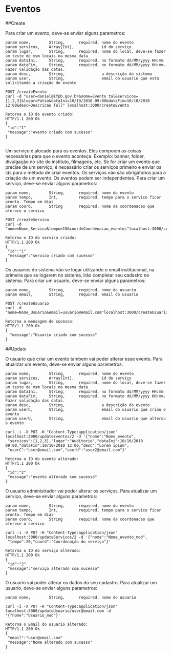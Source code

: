 # Eventos

##Create


Para criar um evento, deve-se enviar alguns parametros:

```
param nome,        String,      required, nome do evento
param servicos,    Array[Int],            id do serviço
param lugar,       String,      required, nome do local, deve-se fazer um teste de msm locais na mesma data
param dataIni,     String,      required, no formato dd/MM/yyyy HH:mm
param dataFim,     String,      required, no formato dd/MM/yyyy HH:mm. Fazer validação das datas.
param desc,        String,                a descrição do sistema
param user,        String,                email do usuario que está solicitando a criação do evento
```  
  

```
POST /createEvento
curl -d "user=daniel@ifpb.gov.br&nome=Evento tal&servicos=[1,2,3]&lugar=Patio&dataIni=10/10/2010 09:00&dataFim=10/10/2010 12:00&desc=Descricao Tall" localhost:3000/createEvento

Retorna o ID do evento criado:
HTTP/1.1 200 Ok
{
 "id":"1"
 "message":"evento criado com sucesso"
}


```

Um serviço é alocado para os eventos. Eles compoem as coisas necessárias para que o evento aconteça. Exemplo: banner, folder, divulgação no site do instituto, filmagens, etc.
Se for criar um evento que precise de um serviço, é necessário criar os serviços primeiro e enviar os ids para o método de criar eventos.
Os serviços não são obrigatórios para a criação de um evento. Os eventos podem ser independentes.
Para criar um serviço, deve-se enviar alguns parametros:

```
param nome,        String,      required, nome do evento
param tempo,       Int,         required, tempo para o servico ficar pronto. Tempo em dias
param coord,       String       required, nome da coordenacao que oferece o servico
```  
  

```
POST /createServico
curl -d "nome=Nome_Servico&tempo=15&coord=Coordenacao_eventos"localhost:3000/createServico

Retorna o ID do servico criado:
HTTP/1.1 200 Ok
{
 "id":"1"
 "message":"servico criado com sucesso"
}
```

Os usuarios do sistema vão se logar utilizando o email institucional, na primeira
que se logarem no sistema, irão completar seu cadastro no sistema. Para criar um
usuario, deve-se enviar alguns parametros:

```
param nome,        String,      required, nome do usuario
param email,       String,      required, email do usuario
```

```
POST /createUsuario
curl -d "nome=Nome_Usuario&email=usuario@email.com"localhost:3000/createUsuario

Retorna a mensagem de sucesso:
HTTP/1.1 200 Ok
{
  "message":"Usuario criado com sucesso"
}
```

##Update


O usuario que criar um evento tambem vai poder alterar esse evento. Para atualizar um
evento, deve-se enviar alguns parametros:

```
param nome,        String,      required, nome do evento
param servicos,    Array[Int],            id do serviço
param lugar,       String,      required, nome do local, deve-se fazer um teste de msm locais na mesma data
param dataIni,     String,      required, no formato dd/MM/yyyy HH:mm
param dataFim,     String,      required, no formato dd/MM/yyyy HH:mm. Fazer validação das datas.
param desc,        String,                a descrição do evento
param userC,       String,                email do usuario que criou o evento
param userU,       String,                email do usuario que alterou o evento
```  

```
curl -i -X PUT -H "Content-Type:application/json" localhost:3000/updateEventos/2 -d '{"nome":"Nome_evento",
 "servicos":[1,2,3],"lugar":"Auditorio","dataIni":10/10/2010 09:00,"dataFim":10/10/2010 12:00,"desc":"Lorem ipsum",
 "userC":"user@email.com","userU":"user2@email.com"}'

Retorna o ID do evento alterado:
HTTP/1.1 200 Ok
{
 "id":"2"
 "message":"evento alterado com sucesso"
}
```


O usuario administrador vai poder alterar os serviços. Para atualizar um
serviço, deve-se enviar alguns parametros:

```
param nome,        String,      required, nome do evento
param tempo,       Int,         required, tempo para o servico ficar pronto. Tempo em dias
param coord,       String       required, nome da coordenacao que oferece o servico
```  

```
curl -i -X PUT -H "Content-Type:application/json" localhost:3000/updateServicos/2 -d '{"nome":"Nome_evento_mod",
 "tempo":20,"coord":"Coordenação do serviço"}'

Retorna o ID do serviço alterado:
HTTP/1.1 200 Ok
{
 "id":"2"
 "message":"serviço alterado com sucesso"
}
```

O usuario vai poder alterar os dados do seu cadastro. Para atualizar um
usuario, deve-se enviar alguns parametros:

```
param nome,        String,      required, nome do usuario

```

```
curl -i -X PUT -H "Content-Type:application/json" localhost:3000/updateUsuario/user@email.com -d '{"nome":"Usuario_mod"}'

Retorna o Email do usuario alterado:
HTTP/1.1 200 Ok
{
 "email":"user@email.com"
 "message":"Nome alterado com sucesso"
}
```
